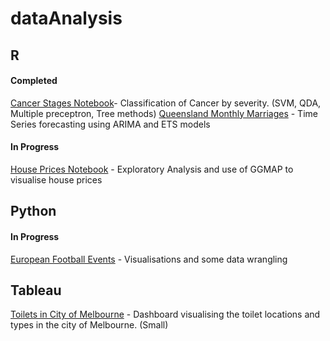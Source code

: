 # dataAnalysis


## R

#### Completed
[Cancer Stages Notebook](https://github.com/arietd/dataAnalysis/blob/master/cancer_Stage_Classification.ipynb)- Classification of Cancer by severity. (SVM, QDA, Multiple preceptron, Tree methods)
[Queensland Monthly Marriages](https://github.com/arietd/dataAnalysis/blob/master/Queensland_marriages_timeseries.ipynb) - Time Series forecasting using ARIMA and ETS models

#### In Progress
[House Prices Notebook](https://github.com/arietd/dataAnalysis/blob/master/Melbourne_housing.ipynb) - Exploratory Analysis and use of GGMAP to visualise house prices


## Python
#### In Progress
[European Football Events](https://github.com/arietd/dataAnalysis/blob/master/footballing_events.ipynb) - Visualisations and some data wrangling 


## Tableau
[Toilets in City of Melbourne](https://public.tableau.com/profile/ariet.dzhumashev1262#!/vizhome/MelbournePublicToilets_0/Dashboard1?publish=yes) - Dashboard visualising the toilet locations and types in the city of Melbourne. (Small)
